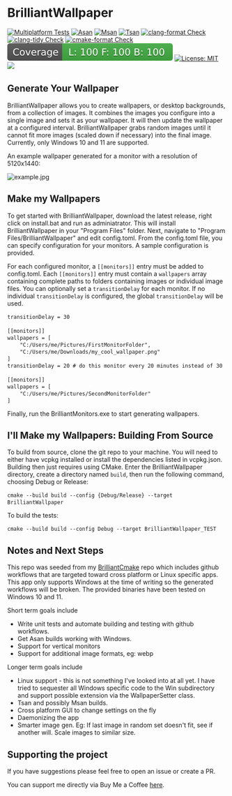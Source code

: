 # BrilliantWallpaper 

[![Multiplatform Tests](https://github.com/dvd0bvb/BrilliantWallpaper/actions/workflows/cmake-multi-platform.yml/badge.svg)](https://github.com/dvd0bvb/BrilliantWallpaper/actions/workflows/cmake-multi-platform.yml) [![Asan](https://github.com/dvd0bvb/BrilliantWallpaper/actions/workflows/asan.yml/badge.svg)](https://github.com/dvd0bvb/BrilliantWallpaper/actions/workflows/asan.yml) [![Msan](https://github.com/dvd0bvb/BrilliantWallpaper/actions/workflows/msan.yml/badge.svg)](https://github.com/dvd0bvb/BrilliantWallpaper/actions/workflows/asan.yml) [![Tsan](https://github.com/dvd0bvb/BrilliantWallpaper/actions/workflows/tsan.yml/badge.svg)](https://github.com/dvd0bvb/BrilliantWallpaper/actions/workflows/tsan.yml) 
[![clang-format Check](https://github.com/dvd0bvb/BrilliantWallpaper/actions/workflows/clang-format-check.yml/badge.svg)](https://github.com/dvd0bvb/BrilliantWallpaper/actions/workflows/clang-format-check.yml) [![clang-tidy Check](https://github.com/dvd0bvb/BrilliantWallpaper/actions/workflows/clang-tidy-check.yml/badge.svg)](https://github.com/dvd0bvb/BrilliantWallpaper/actions/workflows/clang-tidy-check.yml) [![cmake-format Check](https://github.com/dvd0bvb/BrilliantWallpaper/actions/workflows/cmake-format-check.yml/badge.svg)](https://github.com/dvd0bvb/BrilliantWallpaper/actions/workflows/cmake-format-check.yml)
[![coverage](img/coverage.svg)](https://dvd0bvb.github.io/BrilliantWallpaper) [![License: MIT](https://img.shields.io/badge/License-MIT-yellow.svg)](https://opensource.org/licenses/MIT) <a href="https://www.buymeacoffee.com/dvd0bvb"><img src="https://img.buymeacoffee.com/button-api/?text=Buy me a coffee&emoji=&slug=dvd0bvb&button_colour=deddda&font_colour=000000&font_family=Inter&outline_colour=000000&coffee_colour=FFDD00" height="21px"/></a>

## Generate Your Wallpaper

BrilliantWallpaper allows you to create wallpapers, or desktop backgrounds, from a collection of images. It combines the images you configure into a single image and sets it as your wallpaper. It will then update the wallpaper at a configured interval. BrilliantWallpaper grabs random images until it cannot fit more images (scaled down if necessary) into the final image. Currently, only Windows 10 and 11 are supported.

An example wallpaper generated for a monitor with a resolution of 5120x1440:

![example.jpg](img/example.jpg)

## Make my Wallpapers

To get started with BrilliantWallpaper, download the latest release, right click on install.bat and run as adminiatrator. This will install BrilliantWallpaper in your "Program Files" folder. Next, navigate to "Program Files/BrilliantWallpaper" and edit config.toml. From the config.toml file, you can specify configuration for your monitors. A sample configuration is provided. 

For each configured monitor, a `[[monitors]]` entry must be added to config.toml. Each `[[monitors]]` entry must contain a `wallpapers` array containing complete paths to folders containing images or individual image files. You can optionally set a `transitionDelay` for each monitor. If no individual `transitionDelay` is configured, the global `transitionDelay` will be used.

```
transitionDelay = 30

[[monitors]]
wallpapers = [
	"C:/Users/me/Pictures/FirstMonitorFolder",
	"C:/Users/me/Downloads/my_cool_wallpaper.png"
]
transitionDelay = 20 # do this monitor every 20 minutes instead of 30

[[monitors]]
wallpapers = [
	"C:/Users/me/Pictures/SecondMonitorFolder"
]
```

Finally, run the BrilliantMonitors.exe to start generating wallpapers.

## I'll Make my Wallpapers: Building From Source

To build from source, clone the git repo to your machine. You will need to either have vcpkg installed or install the dependencies listed in vcpkg.json. Building then just requires using CMake. Enter the BrilliantWallpaper directory, create a directory named `build`, then run the following command, choosing Debug or Release:

```
cmake --build build --config {Debug/Release} --target BrilliantWallpaper
```

To build the tests:

```
cmake --build build --config Debug --target BrilliantWallpaper_TEST
```

## Notes and Next Steps

This repo was seeded from my [BrilliantCmake](https://github.com/dvd0bvb/BrilliantCMake) repo which includes github workflows that are targeted toward cross platform or Linux specific apps. This app only supports Windows at the time of writing so the generated workflows will be broken. The provided binaries have been tested on Windows 10 and 11.

Short term goals include
- Write unit tests and automate building and testing with github workflows.
- Get Asan builds working with Windows.
- Support for vertical monitors
- Support for additional image formats, eg: webp

Longer term goals include
- Linux support - this is not something I've looked into at all yet. I have tried to sequester all Windows specific code to the Win subdirectory and support possible extension via the WallpaperSetter class.
- Tsan and possibly Msan builds.
- Cross platform GUI to change settings on the fly
- Daemonizing the app
- Smarter image gen. Eg: If last image in random set doesn't fit, see if another will. Scale images to similar size.

## Supporting the project

If you have suggestions please feel free to open an issue or create a PR.

You can support me directly via Buy Me a Coffee [here](https://www.buymeacoffee.com/dvd0bvb).
